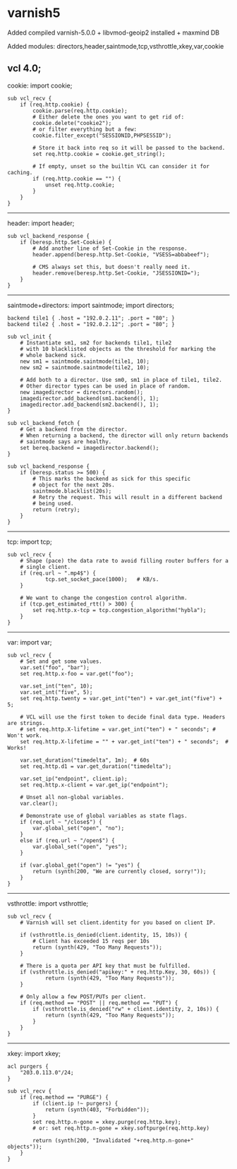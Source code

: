 # varnish5

Added compiled varnish-5.0.0 + libvmod-geoip2 installed + maxmind DB

Added modules: directors,header,saintmode,tcp,vsthrottle,xkey,var,cookie

vcl 4.0;
----------

cookie:
import cookie;

    sub vcl_recv {
        if (req.http.cookie) {
            cookie.parse(req.http.cookie);
            # Either delete the ones you want to get rid of:
            cookie.delete("cookie2");
            # or filter everything but a few:
            cookie.filter_except("SESSIONID,PHPSESSID");

            # Store it back into req so it will be passed to the backend.
            set req.http.cookie = cookie.get_string();

            # If empty, unset so the builtin VCL can consider it for caching.
            if (req.http.cookie == "") {
                unset req.http.cookie;
            }
        }
    }

----------

header:
import header;

    sub vcl_backend_response {
        if (beresp.http.Set-Cookie) {
            # Add another line of Set-Cookie in the response.
            header.append(beresp.http.Set-Cookie, "VSESS=abbabeef");

            # CMS always set this, but doesn't really need it.
            header.remove(beresp.http.Set-Cookie, "JSESSIONID=");
        }
    }

----------

saintmode+directors:
import saintmode;
import directors;

    backend tile1 { .host = "192.0.2.11"; .port = "80"; }
    backend tile2 { .host = "192.0.2.12"; .port = "80"; }

    sub vcl_init {
        # Instantiate sm1, sm2 for backends tile1, tile2
        # with 10 blacklisted objects as the threshold for marking the
        # whole backend sick.
        new sm1 = saintmode.saintmode(tile1, 10);
        new sm2 = saintmode.saintmode(tile2, 10);

        # Add both to a director. Use sm0, sm1 in place of tile1, tile2.
        # Other director types can be used in place of random.
        new imagedirector = directors.random();
        imagedirector.add_backend(sm1.backend(), 1);
        imagedirector.add_backend(sm2.backend(), 1);
    }

    sub vcl_backend_fetch {
        # Get a backend from the director.
        # When returning a backend, the director will only return backends
        # saintmode says are healthy.
        set bereq.backend = imagedirector.backend();
    }

    sub vcl_backend_response {
        if (beresp.status >= 500) {
            # This marks the backend as sick for this specific
            # object for the next 20s.
            saintmode.blacklist(20s);
            # Retry the request. This will result in a different backend
            # being used.
            return (retry);
        }
    }

----------

tcp:
import tcp;

    sub vcl_recv {
        # Shape (pace) the data rate to avoid filling router buffers for a
        # single client.
        if (req.url ~ ".mp4$") {
                tcp.set_socket_pace(1000);   # KB/s.
        }

        # We want to change the congestion control algorithm.
        if (tcp.get_estimated_rtt() > 300) {
            set req.http.x-tcp = tcp.congestion_algorithm("hybla");
        }
    }

----------

var:
import var;

    sub vcl_recv {
        # Set and get some values.
        var.set("foo", "bar");
        set req.http.x-foo = var.get("foo");

        var.set_int("ten", 10);
        var.set_int("five", 5);
        set req.http.twenty = var.get_int("ten") + var.get_int("five") + 5;

        # VCL will use the first token to decide final data type. Headers are strings.
        # set req.http.X-lifetime = var.get_int("ten") + " seconds"; #  Won't work.
        set req.http.X-lifetime = "" + var.get_int("ten") + " seconds";  # Works!

        var.set_duration("timedelta", 1m);  # 60s
        set req.http.d1 = var.get_duration("timedelta");

        var.set_ip("endpoint", client.ip);
        set req.http.x-client = var.get_ip("endpoint");

        # Unset all non-global variables.
        var.clear();

        # Demonstrate use of global variables as state flags.
        if (req.url ~ "/close$") {
            var.global_set("open", "no");
        }
        else if (req.url ~ "/open$") {
            var.global_set("open", "yes");
        }

        if (var.global_get("open") != "yes") {
            return (synth(200, "We are currently closed, sorry!"));
        }
    }

----------

vsthrottle:
import vsthrottle;

    sub vcl_recv {
        # Varnish will set client.identity for you based on client IP.

        if (vsthrottle.is_denied(client.identity, 15, 10s)) {
            # Client has exceeded 15 reqs per 10s
            return (synth(429, "Too Many Requests"));
        }

        # There is a quota per API key that must be fulfilled.
        if (vsthrottle.is_denied("apikey:" + req.http.Key, 30, 60s)) {
                return (synth(429, "Too Many Requests"));
        }

        # Only allow a few POST/PUTs per client.
        if (req.method == "POST" || req.method == "PUT") {
            if (vsthrottle.is_denied("rw" + client.identity, 2, 10s)) {
                return (synth(429, "Too Many Requests"));
            }
        }
    }

----------

xkey:
import xkey;

    acl purgers {
        "203.0.113.0"/24;
    }

    sub vcl_recv {
        if (req.method == "PURGE") {
            if (client.ip !~ purgers) {
                return (synth(403, "Forbidden"));
            }
            set req.http.n-gone = xkey.purge(req.http.key);
            # or: set req.http.n-gone = xkey.softpurge(req.http.key)

            return (synth(200, "Invalidated "+req.http.n-gone+" objects"));
        }
    }
